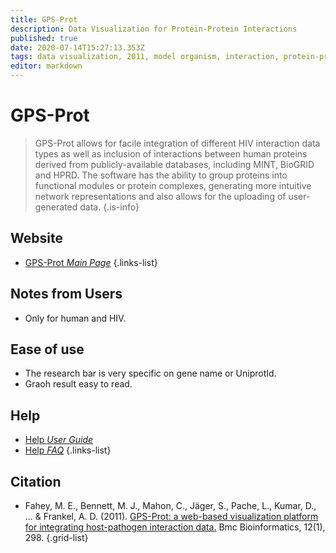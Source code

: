 ```yaml
---
title: GPS-Prot
description: Data Visualization for Protein-Protein Interactions
published: true
date: 2020-07-14T15:27:13.353Z
tags: data visualization, 2011, model organism, interaction, protein-protein, virus
editor: markdown
---
```


# GPS-Prot

> GPS-Prot allows for facile integration of different HIV interaction data types as well as inclusion of interactions between human proteins derived from publicly-available databases, including MINT, BioGRID and HPRD. The software has the ability to group proteins into functional modules or protein complexes, generating more intuitive network representations and also allows for the uploading of user-generated data.
{.is-info}

 

## Website 

- [GPS-Prot *Main Page*](http://gpsprot.org/index.php)
 {.links-list}


## Notes from Users
- Only for human and HIV.

## Ease of use
- The research bar is very specific on gene name or UniprotId.
- Graoh result easy to read.

## Help
- [Help *User Guide*](http://gpsprot.org/userguide.php)
- [Help *FAQ*](http://gpsprot.org/faq.php)
{.links-list}

## Citation 

- Fahey, M. E., Bennett, M. J., Mahon, C., Jäger, S., Pache, L., Kumar, D., ... & Frankel, A. D. (2011). [GPS-Prot: a web-based visualization platform for integrating host-pathogen interaction data.](https://bmcbioinformatics.biomedcentral.com/articles/10.1186/1471-2105-12-298) Bmc Bioinformatics, 12(1), 298.
{.grid-list}